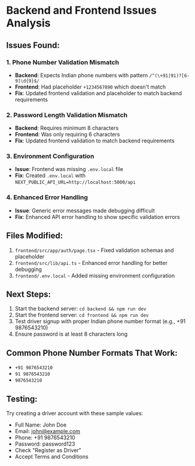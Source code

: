 # Backend and Frontend Issues Analysis

## Issues Found:

### 1. Phone Number Validation Mismatch
- **Backend**: Expects Indian phone numbers with pattern `/^(\+91|91)?[6-9]\d{9}$/`
- **Frontend**: Had placeholder `+1234567890` which doesn't match
- **Fix**: Updated frontend validation and placeholder to match backend requirements

### 2. Password Length Validation Mismatch
- **Backend**: Requires minimum 8 characters
- **Frontend**: Was only requiring 6 characters
- **Fix**: Updated frontend validation to match backend requirements

### 3. Environment Configuration
- **Issue**: Frontend was missing `.env.local` file
- **Fix**: Created `.env.local` with `NEXT_PUBLIC_API_URL=http://localhost:5000/api`

### 4. Enhanced Error Handling
- **Issue**: Generic error messages made debugging difficult
- **Fix**: Enhanced API error handling to show specific validation errors

## Files Modified:

1. `frontend/src/app/auth/page.tsx` - Fixed validation schemas and placeholder
2. `frontend/src/lib/api.ts` - Enhanced error handling for better debugging
3. `frontend/.env.local` - Added missing environment configuration

## Next Steps:

1. Start the backend server: `cd backend && npm run dev`
2. Start the frontend server: `cd frontend && npm run dev`
3. Test driver signup with proper Indian phone number format (e.g., +91 9876543210)
4. Ensure password is at least 8 characters long

## Common Phone Number Formats That Work:
- `+91 9876543210`
- `91 9876543210`
- `9876543210`

## Testing:
Try creating a driver account with these sample values:
- Full Name: John Doe
- Email: john@example.com
- Phone: +91 9876543210
- Password: password123
- Check "Register as Driver"
- Accept Terms and Conditions
